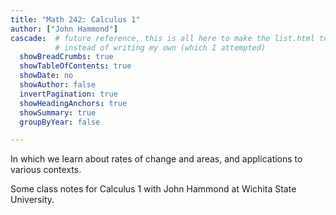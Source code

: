 ```yaml
---
title: "Math 242: Calculus 1"
author: ["John Hammond"]
cascade:  # future reference, this is all here to make the list.html template behave like I want  
          # instead of writing my own (which I attempted)
  showBreadCrumbs: true
  showTableOfContents: true
  showDate: no
  showAuthor: false
  invertPagination: true
  showHeadingAnchors: true 
  showSummary: true
  groupByYear: false

---
```


In which we learn about rates of change and areas, and applications to various contexts.

<!--more-->

Some class notes for Calculus 1 with John Hammond at Wichita State University.